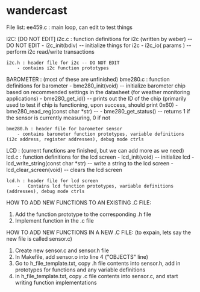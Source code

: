# wandercast

File list:
ee459.c : main loop, can edit to test things

I2C: [DO NOT EDIT]
    i2c.c : function definitions for i2c (written by weber) -- DO NOT EDIT
        - i2c_init(bdiv) -- initialize things for i2c
        - i2c_io( params ) -- perform i2c read/write transactions

    i2c.h : header file for i2c -- DO NOT EDIT
        - contains i2c function prototypes

BAROMETER : (most of these are unfinished)
    bme280.c : function definitions for barometer
        - bme280_init(void) -- initialize barometer chip based on recommended settings in the datasheet (for weather monitoring applications)
        - bme280_get_id() -- prints out the ID of the chip (primarily used to test if chip is functioning, upon success, should print 0x60)
        - bme280_read_reg(const char *str) -- 
        - bme280_get_status() -- returns 1 if the sensor is currently measuring, 0 if not

    bme280.h : header file for barometer sensor
        - contains barometer function prototypes, variable definitions (i2c address, register addresses), debug mode ctrls

LCD : (current functions are finished, but we can add more as we need)
    lcd.c : function definitions for the lcd screen
        - lcd_init(void) -- initialize lcd 
        - lcd_write_string(const char *str) -- write a string to the lcd screen
        - lcd_clear_screen(void) -- clears the lcd screen

    lcd.h : header file for lcd screen
        -   Contains lcd function prototypes, variable definitions (addresses), debug mode ctrls


HOW TO ADD NEW FUNCTIONS TO AN EXISTING .C FILE:
1. Add the function prototype to the corresponding .h file
2. Implement function in the .c file

HOW TO ADD NEW FUNCTIONS IN A NEW .C FILE:
(to expain, lets say the new file is called sensor.c)
1. Create new sensor.c and sensor.h file 
2. In Makefile, add sensor.o into line 4 ("OBJECTS" line)
3. Go to h_file_template.txt, copy .h file contents into sensor.h, add in prototypes for functions and any variable definitions
4. in h_file_template.txt, copy .c file contents into sensor.c, and start writing function implementations